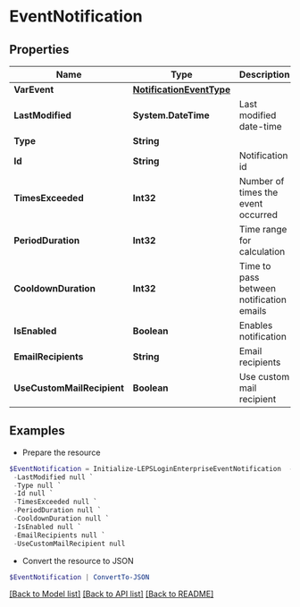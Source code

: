 # EventNotification
## Properties

Name | Type | Description | Notes
------------ | ------------- | ------------- | -------------
**VarEvent** | [**NotificationEventType**](NotificationEventType.md) |  | [optional] 
**LastModified** | **System.DateTime** | Last modified date-time | [optional] 
**Type** | **String** |  | 
**Id** | **String** | Notification id | [optional] 
**TimesExceeded** | **Int32** | Number of times the event occurred | [optional] 
**PeriodDuration** | **Int32** | Time range for calculation | [optional] 
**CooldownDuration** | **Int32** | Time to pass between notification emails | [optional] 
**IsEnabled** | **Boolean** | Enables notification | [optional] 
**EmailRecipients** | **String** | Email recipients | [optional] 
**UseCustomMailRecipient** | **Boolean** | Use custom mail recipient | [optional] 

## Examples

- Prepare the resource
```powershell
$EventNotification = Initialize-LEPSLoginEnterpriseEventNotification  -VarEvent null `
 -LastModified null `
 -Type null `
 -Id null `
 -TimesExceeded null `
 -PeriodDuration null `
 -CooldownDuration null `
 -IsEnabled null `
 -EmailRecipients null `
 -UseCustomMailRecipient null
```

- Convert the resource to JSON
```powershell
$EventNotification | ConvertTo-JSON
```

[[Back to Model list]](../README.md#documentation-for-models) [[Back to API list]](../README.md#documentation-for-api-endpoints) [[Back to README]](../README.md)

